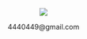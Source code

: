 <div id="header" align="center">
  </a>
   <a href="https://t.me/m4440449">
  <img src="https://img.shields.io/badge/Telegram-2CA5E0?style=for-the-badge&logo=telegram&logoColor=white"/>
  </a>
   <p>
  4440449@gmail.com
   <p>
</div>


